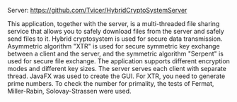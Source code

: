 Server: https://github.com/Tvicer/HybridCryptoSystemServer

This application, together with the server, is a multi-threaded file sharing service that allows you to safely download files from the server and safely send files to it. Hybrid cryptosystem is used for secure data transmission. Asymmetric algorithm "XTR" is used for secure symmetric key exchange between a client and the server, and the symmetric algorithm "Serpent" is used for secure file exchange. The application supports different encryption modes and different key sizes. The server serves each client with separate thread. JavaFX was used to create the GUI. For XTR, you need to generate prime numbers. To check the number for primality, the tests of Fermat, Miller-Rabin, Solovay-Strassen were used.
